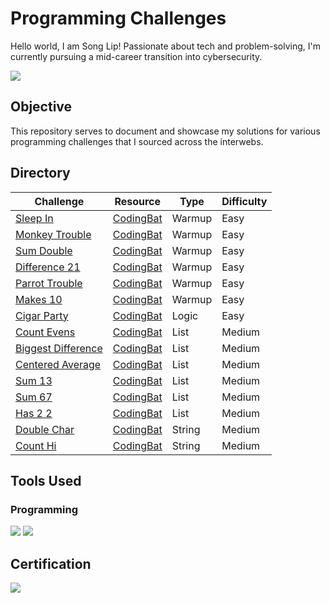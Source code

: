 # Programming Challenges

Hello world, I am Song Lip! Passionate about tech and problem-solving, I'm currently pursuing a mid-career transition into cybersecurity.

<a href="https://www.linkedin.com/in/song-lip-lim/"><img src="https://img.shields.io/badge/-LinkedIn-0072b1?&style=for-the-badge&logo=linkedin&logoColor=white" /></a>

## Objective

This repository serves to document and showcase my solutions for various programming challenges that I sourced across the interwebs.

## Directory

| Challenge          | Resource           | Type               | Difficulty         |
|--------------------|--------------------|--------------------|--------------------|
|<a href="Sleep In/README.md">Sleep In</a>|<a href="https://codingbat.com/python">CodingBat</a>|Warmup|Easy|
|<a href="Monkey Trouble/README.md">Monkey Trouble</a>|<a href="https://codingbat.com/python">CodingBat</a>|Warmup|Easy|
|<a href="Sum Double/README.md">Sum Double</a>|<a href="https://codingbat.com/python">CodingBat</a>|Warmup|Easy|
|<a href="Difference 21/README.md">Difference 21</a>|<a href="https://codingbat.com/python">CodingBat</a>|Warmup|Easy|
|<a href="Parrot Trouble/README.md">Parrot Trouble</a>|<a href="https://codingbat.com/python">CodingBat</a>|Warmup|Easy|
|<a href="Makes 10/README.md">Makes 10</a>|<a href="https://codingbat.com/python">CodingBat</a>|Warmup|Easy|
|<a href="Cigar Party/README.md">Cigar Party</a>|<a href="https://codingbat.com/python">CodingBat</a>|Logic|Easy|
|<a href="Count Evens/README.md">Count Evens</a>|<a href="https://codingbat.com/python">CodingBat</a>|List|Medium|
|<a href="Biggest Difference/README.md">Biggest Difference</a>|<a href="https://codingbat.com/python">CodingBat</a>|List|Medium|
|<a href="Centered Average/README.md">Centered Average</a>|<a href="https://codingbat.com/python">CodingBat</a>|List|Medium|
|<a href="Sum 13/README.md">Sum 13</a>|<a href="https://codingbat.com/python">CodingBat</a>|List|Medium|
|<a href="Sum 67/README.md">Sum 67</a>|<a href="https://codingbat.com/python">CodingBat</a>|List|Medium|
|<a href="Has 2 2/README.md">Has 2 2</a>|<a href="https://codingbat.com/python">CodingBat</a>|List|Medium|
|<a href="Double Char/README.md">Double Char</a>|<a href="https://codingbat.com/python">CodingBat</a>|String|Medium|
|<a href="Count Hi/README.md">Count Hi</a>|<a href="https://codingbat.com/python">CodingBat</a>|String|Medium|

## Tools Used

### Programming
<div>
    <img src="https://img.shields.io/badge/-Python-3776AB?&style=for-the-badge&logo=Python&logoColor=white" />
    <img src="https://img.shields.io/badge/-VS_Code-007ACC?&style=for-the-badge&logo=Visual-Studio-Code&logoColor=white" />
</div>

## Certification
<div>
    <a href="https://coursera.org/share/1a7721968c5913a303e5f9c81517ea2e"><img src="https://images.credly.com/size/340x340/images/0bf0f2da-a699-4c82-82e2-56dcf1f2e1c7/image.png" /></a>
</div>

